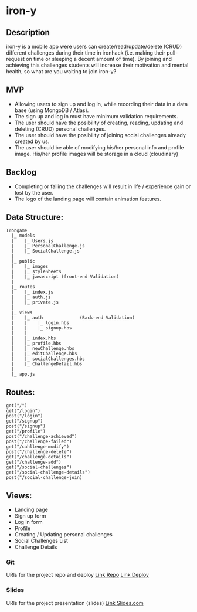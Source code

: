 # iron-y

## Description
iron-y is a mobile app were users can create/read/update/delete (CRUD) different challenges during their time in ironhack (i.e. making their pull-request on time or sleeping a decent amount of time). By joining and achieving this challenges students will increase their motivation and mental health, so what are you waiting to join iron-y?

## MVP
- Allowing users to sign up and log in, while recording their data in a data base (using MongoDB / Atlas). 
- The sign up and log in must have minimum validation requirements. 
- The user should have the posibility of creating, reading, updating and deleting (CRUD) personal challenges.
- The user should have the posibility of joining social challenges already created by us.
- The user should be able of modifying his/her personal info and profile image. His/her profile images will be storage in a cloud (cloudinary)

## Backlog
- Completing or failing the challenges will result in life / experience gain or lost by the user. 
- The logo of the landing page will contain animation features. 

## Data Structure:
```
Irongame
  |_ models
  |    |_ Users.js
  |    |_ PersonalChallenge.js
  |    |_ SocialChallenge.js
  |
  |_ public
  |    |_ images
  |    |_ styleSheets
  |    |_ javascript (front-end Validation)
  |    
  |_ routes
  |    |_ index.js
  |    |_ auth.js
  |    |_ private.js
  |  
  |_ views
  |    |_ auth              (Back-end Validation)
  |    |    |_ login.hbs
  |    |    |_ signup.hbs
  |    |    
  |    |_ index.hbs
  |    |_ profile.hbs
  |    |_ newChallenge.hbs
  |    |_ editChallenge.hbs
  |    |_ socialChallenges.hbs
  |    |_ ChallengeDetail.hbs
  |
  |_ app.js
 ```
  
## Routes:
```
get("/")
get("/login")
post("/login")
get("/signup")
post("/signup")
get("/profile")
post("/challenge-achieved")
post("/challenge-failed")
get("/cahllenge-modify")
post("/challenge-delete")
get("/challenge-details")
get("/challenge-add")
get("/social-challenges")
get("/social-challenge-details")
post("/social-challenge-join)
```
  
  ## Views:
  - Landing page
  - Sign up form
  - Log in form
  - Profile
  - Creating / Updating personal challenges
  - Social Challenges List
  - Challenge Details
  
### Git
URls for the project repo and deploy
[Link Repo](https://github.com/javirep/iron-y)
[Link Deploy](https://iron-y.herokuapp.com/)


### Slides
URls for the project presentation (slides)
[Link Slides.com](https://docs.google.com/presentation/d/1jnZN63kbEE9yj2-IEGzcw2-tsDWi1SK2FF4h5Yz_kyk/edit?usp=sharing)

       
       
       
       
  
